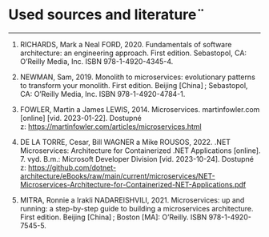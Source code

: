 # Used sources and literature¨
---
1. RICHARDS, Mark a Neal FORD, 2020. Fundamentals of software architecture: an engineering approach. First edition. Sebastopol, CA: O’Reilly Media, Inc. ISBN 978-1-4920-4345-4.

2. NEWMAN, Sam, 2019. Monolith to microservices: evolutionary patterns to transform your monolith. First edition. Beijing [China] ; Sebastopol, CA: O’Reilly Media, Inc. ISBN 978-1-4920-4784-1.

3. FOWLER, Martin a James LEWIS, 2014. Microservices. martinfowler.com [online] [vid. 2023-01-22]. Dostupné z: https://martinfowler.com/articles/microservices.html

4. DE LA TORRE, Cesar, Bill WAGNER a Mike ROUSOS, 2022. .NET Microservices: Architecture for Containerized .NET Applications [online]. 7. vyd. B.m.: Microsoft Developer Division [vid. 2023-10-24]. Dostupné z: https://github.com/dotnet-architecture/eBooks/raw/main/current/microservices/NET-Microservices-Architecture-for-Containerized-NET-Applications.pdf

5. MITRA, Ronnie a Irakli NADAREISHVILI, 2021. Microservices: up and running: a step-by-step guide to building a microservices architecture. First edition. Beijing [China] ; Boston [MA]: O’Reilly. ISBN 978-1-4920-7545-5.
